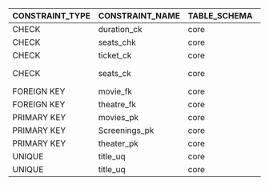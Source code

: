 | CONSTRAINT_TYPE | CONSTRAINT_NAME | TABLE_SCHEMA | TABLE_NAME | COLUMN_NAME  | CHECK_CLAUSE                               | REFERENCED_CONSTRAINT | REFERENCED_TABLE | REFERENCED_COLUMN | DEFAULT_VALUE |
|-----------------|-----------------|--------------|------------|--------------|--------------------------------------------|-----------------------|------------------|-------------------|---------------|
| CHECK           | duration_ck     | core         | Movies     | NULL         | ([duration]>'00:00:00')                    | NULL                  | NULL             | NULL              | NULL          |
| CHECK           | seats_chk       | core         | Screenings | NULL         | ([available_Seats]>(0))                    | NULL                  | NULL             | NULL              | NULL          |
| CHECK           | ticket_ck       | core         | Screenings | NULL         | ([ticket_price]>=(5))                      | NULL                  | NULL             | NULL              | NULL          |
| CHECK           | seats_ck        | core         | Theaters   | NULL         | ([TotalSeats]>(0) AND [SeatingPerRow]>(0)) | NULL                  | NULL             | NULL              | NULL          |
| FOREIGN KEY     | movie_fk        | core         | Screenings | Movie_id     | NULL                                       | movies_pk             | Movies           | movie_id          | NULL          |
| FOREIGN KEY     | theatre_fk      | core         | Screenings | Theater_id   | NULL                                       | theater_pk            | Theaters         | Theater_id        | NULL          |
| PRIMARY KEY     | movies_pk       | core         | Movies     | movie_id     | NULL                                       | NULL                  | NULL             | NULL              | NULL          |
| PRIMARY KEY     | Screenings_pk   | core         | Screenings | Screening_id | NULL                                       | NULL                  | NULL             | NULL              | NULL          |
| PRIMARY KEY     | theater_pk      | core         | Theaters   | Theater_id   | NULL                                       | NULL                  | NULL             | NULL              | NULL          |
| UNIQUE          | title_uq        | core         | Movies     | title        | NULL                                       | NULL                  | NULL             | NULL              | NULL          |
| UNIQUE          | title_uq        | core         | Movies     | release_date | NULL                                       | NULL                  | NULL             | NULL              | NULL          |
